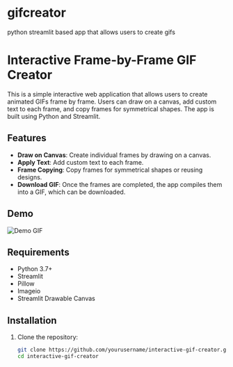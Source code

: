 # gifcreator
python streamlit based app that allows users to create gifs
# Interactive Frame-by-Frame GIF Creator

This is a simple interactive web application that allows users to create animated GIFs frame by frame. Users can draw on a canvas, add custom text to each frame, and copy frames for symmetrical shapes. The app is built using Python and Streamlit.

## Features

- **Draw on Canvas**: Create individual frames by drawing on a canvas.
- **Apply Text**: Add custom text to each frame.
- **Frame Copying**: Copy frames for symmetrical shapes or reusing designs.
- **Download GIF**: Once the frames are completed, the app compiles them into a GIF, which can be downloaded.

## Demo

![Demo GIF](https://link-to-gif-demo.com/demo.gif)

## Requirements

- Python 3.7+
- Streamlit
- Pillow
- Imageio
- Streamlit Drawable Canvas

## Installation

1. Clone the repository:
   ```bash
   git clone https://github.com/yourusername/interactive-gif-creator.git
   cd interactive-gif-creator
